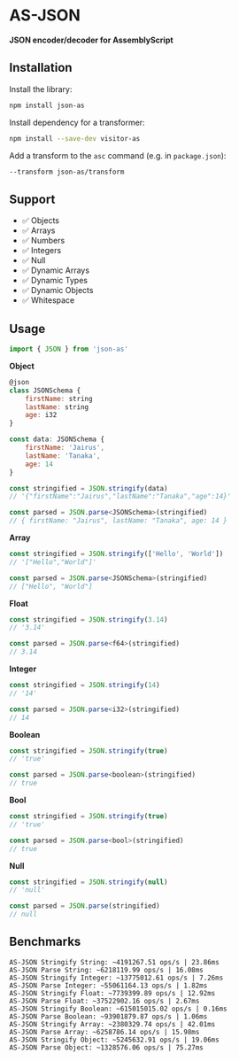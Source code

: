 # AS-JSON
**JSON encoder/decoder for AssemblyScript**

## Installation

Install the library:
```bash
npm install json-as
```

Install dependency for a transformer:
```bash
npm install --save-dev visitor-as
```

Add a transform to the `asc` command (e.g. in `package.json`):
```bash
--transform json-as/transform
```

## Support
- ✅ Objects
- ✅ Arrays
- ✅ Numbers
- ✅ Integers
- ✅ Null
- ✅ Dynamic Arrays
- ✅ Dynamic Types
- ✅ Dynamic Objects
- ✅ Whitespace

## Usage

```js
import { JSON } from 'json-as'
```

**Object**
```js
@json
class JSONSchema {
    firstName: string
    lastName: string
    age: i32
}

const data: JSONSchema {
    firstName: 'Jairus',
    lastName: 'Tanaka',
    age: 14
}

const stringified = JSON.stringify(data)
// '{"firstName":"Jairus","lastName":"Tanaka","age":14}'

const parsed = JSON.parse<JSONSchema>(stringified)
// { firstName: "Jairus", lastName: "Tanaka", age: 14 }
```

**Array**

```js
const stringified = JSON.stringify(['Hello', 'World'])
// '["Hello","World"]'

const parsed = JSON.parse<JSONSchema>(stringified)
// ["Hello", "World"]
```

**Float**

```js
const stringified = JSON.stringify(3.14)
// '3.14'

const parsed = JSON.parse<f64>(stringified)
// 3.14
```

**Integer**

```js
const stringified = JSON.stringify(14)
// '14'

const parsed = JSON.parse<i32>(stringified)
// 14
```

**Boolean**

```js
const stringified = JSON.stringify(true)
// 'true'

const parsed = JSON.parse<boolean>(stringified)
// true
```

**Bool**

```js
const stringified = JSON.stringify(true)
// 'true'

const parsed = JSON.parse<bool>(stringified)
// true
```

**Null**

```js
const stringified = JSON.stringify(null)
// 'null'

const parsed = JSON.parse(stringified)
// null
```
## Benchmarks

```
AS-JSON Stringify String: ~4191267.51 ops/s | 23.86ms
AS-JSON Parse String: ~6218119.99 ops/s | 16.08ms
AS-JSON Stringify Integer: ~13775012.61 ops/s | 7.26ms
AS-JSON Parse Integer: ~55061164.13 ops/s | 1.82ms
AS-JSON Stringify Float: ~7739399.89 ops/s | 12.92ms
AS-JSON Parse Float: ~37522902.16 ops/s | 2.67ms
AS-JSON Stringify Boolean: ~615015015.02 ops/s | 0.16ms
AS-JSON Parse Boolean: ~93901879.87 ops/s | 1.06ms
AS-JSON Stringify Array: ~2380329.74 ops/s | 42.01ms
AS-JSON Parse Array: ~6258786.14 ops/s | 15.98ms
AS-JSON Stringify Object: ~5245632.91 ops/s | 19.06ms
AS-JSON Parse Object: ~1328576.06 ops/s | 75.27ms
```